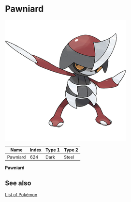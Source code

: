 # Pawniard


![Pawniard](images/624.png)

| **Name** | **Index** | **Type 1** | **Type 2** |
|----|----|----|----|
| Pawniard | 624 | Dark | Steel  |

**Pawniard** 

## See also

[List of Pokémon](../pokemon.md)
